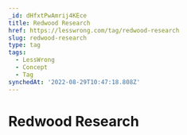 ```yaml
---
_id: dHfxtPwAmrij4KEce
title: Redwood Research
href: https://lesswrong.com/tag/redwood-research
slug: redwood-research
type: tag
tags:
  - LessWrong
  - Concept
  - Tag
synchedAt: '2022-08-29T10:47:18.808Z'
---
```


# Redwood Research
